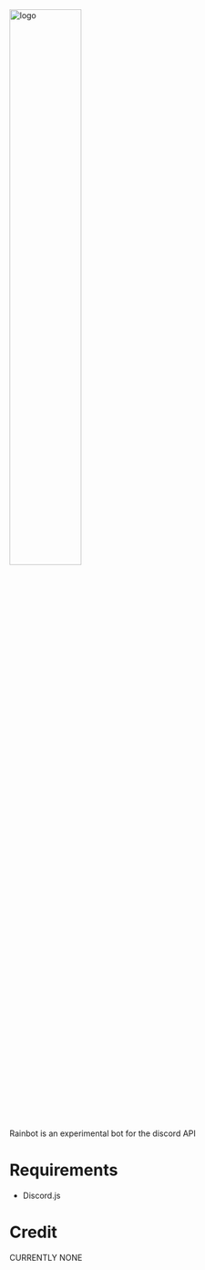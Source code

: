 <img src="https://imgur.com/a/vz2LLho" alt="logo" width="50%" height="50%" href="#">

Rainbot is an experimental bot for the discord API

# Requirements
- Discord.js

# Credit
CURRENTLY NONE


